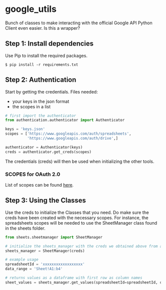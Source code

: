 # google_utils
Bunch of classes to make interacting with the official Google API Python Client even easier. Is this a wrapper?

## Step 1: Install dependencies

Use Pip to install the required packages.
```
$ pip install -r requirements.txt
```

## Step 2: Authentication

Start by getting the credentials.
Files needed:
- your keys in the json format
- the scopes in a list

```python
# first import the authenticator
from authentication.authenticator import Authenticator

keys = 'keys.json'
scopes = ['https://www.googleapis.com/auth/spreadsheets',
          'https://www.googleapis.com/auth/drive',]

authenticator = Authenticator(keys)
creds = authenticator.get_creds(scopes)

```

The credentials (creds) will then be used when initializing the other tools.

### SCOPES for OAuth 2.0
List of scopes can be found [here](https://developers.google.com/identity/protocols/googlescopes).

## Step 3: Using the Classes

Use the creds to initialize the Classes that you need. Do make sure the creds have been created with the necessary scopes.
For instance, the spreadsheets scopes will be needed to use the SheetManager class found in the sheets folder.

```python
from sheets.sheetmanager import SheetManager

# initialize the sheets_manager with the creds we obtained above from authenticator.get_creds(scopes)
sheets_manager = SheetManager(creds)

# example usage
spreadsheetId = 'xxxxxxxxxxxxxxxxxx'
data_range = 'Sheet!A1:b4'

# returns values as a dataframe with first row as column names
sheet_values = sheets_manager.get_values(spreadsheetId=spreadsheetId, data_range=data_range) 
```